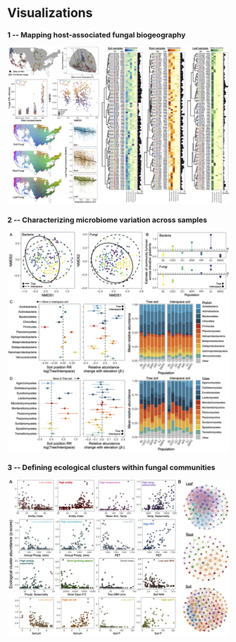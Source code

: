 # Visualizations
 
 
### 1 -- Mapping host-associated fungal biogeography
<p align="center"><img src="images/Dataviz2.png?" alt="drawing" width="1000"/></p>
 
 
### 2 -- Characterizing microbiome variation across samples
<p align="center"><img src="images/Dataviz1.png?" alt="drawing" width="1000"/></p>
 
 
### 3 -- Defining ecological clusters within fungal communities
<p align="center"><img src="images/Dataviz3.png?" alt="drawing" width="1000"/></p>
 
